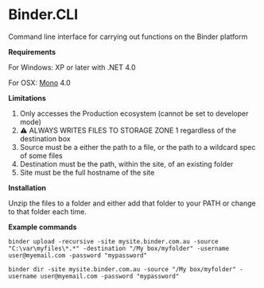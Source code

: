 # Binder.CLI
Command line interface for carrying out functions on the Binder platform

**Requirements**

For Windows: XP or later with .NET 4.0

For OSX: [Mono](http://www.mono-project.com/) 4.0

**Limitations**

1. Only accesses the Production ecosystem (cannot be set to developer mode)
2. :warning: ALWAYS WRITES FILES TO STORAGE ZONE 1 regardless of the destination box
2. Source must be a either the path to a file, or the path to a wildcard spec of some files 
3. Destination must be the path, within the site, of an existing folder
4. Site must be the full hostname of the site


**Installation**

Unzip the files to a folder and either add that folder to your PATH or change to that folder each time.


**Example commands**

    binder upload -recursive -site mysite.binder.com.au -source "C:\var\myfiles\*.*" -destination "/My box/myfolder" -username user@myemail.com -password "mypassword"

    binder dir -site mysite.binder.com.au -source "/My box/myfolder" -username user@myemail.com -password "mypassword"


